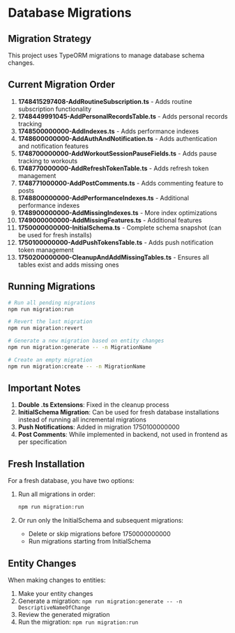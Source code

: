 # Database Migrations

## Migration Strategy

This project uses TypeORM migrations to manage database schema changes.

## Current Migration Order

1. **1748415297408-AddRoutineSubscription.ts** - Adds routine subscription functionality
2. **1748449991045-AddPersonalRecordsTable.ts** - Adds personal records tracking
3. **1748500000000-AddIndexes.ts** - Adds performance indexes
4. **1748600000000-AddAuthAndNotification.ts** - Adds authentication and notification features
5. **1748700000000-AddWorkoutSessionPauseFields.ts** - Adds pause tracking to workouts
6. **1748770000000-AddRefreshTokenTable.ts** - Adds refresh token management
7. **1748771000000-AddPostComments.ts** - Adds commenting feature to posts
8. **1748800000000-AddPerformanceIndexes.ts** - Additional performance indexes
9. **1748900000000-AddMissingIndexes.ts** - More index optimizations
10. **1749000000000-AddMissingFeatures.ts** - Additional features
11. **1750000000000-InitialSchema.ts** - Complete schema snapshot (can be used for fresh installs)
12. **1750100000000-AddPushTokensTable.ts** - Adds push notification token management
13. **1750200000000-CleanupAndAddMissingTables.ts** - Ensures all tables exist and adds missing ones

## Running Migrations

```bash
# Run all pending migrations
npm run migration:run

# Revert the last migration
npm run migration:revert

# Generate a new migration based on entity changes
npm run migration:generate -- -n MigrationName

# Create an empty migration
npm run migration:create -- -n MigrationName
```

## Important Notes

1. **Double .ts Extensions**: Fixed in the cleanup process
2. **InitialSchema Migration**: Can be used for fresh database installations instead of running all incremental migrations
3. **Push Notifications**: Added in migration 1750100000000
4. **Post Comments**: While implemented in backend, not used in frontend as per specification

## Fresh Installation

For a fresh database, you have two options:

1. Run all migrations in order:
   ```bash
   npm run migration:run
   ```

2. Or run only the InitialSchema and subsequent migrations:
   - Delete or skip migrations before 1750000000000
   - Run migrations starting from InitialSchema

## Entity Changes

When making changes to entities:

1. Make your entity changes
2. Generate a migration: `npm run migration:generate -- -n DescriptiveNameOfChange`
3. Review the generated migration
4. Run the migration: `npm run migration:run`
